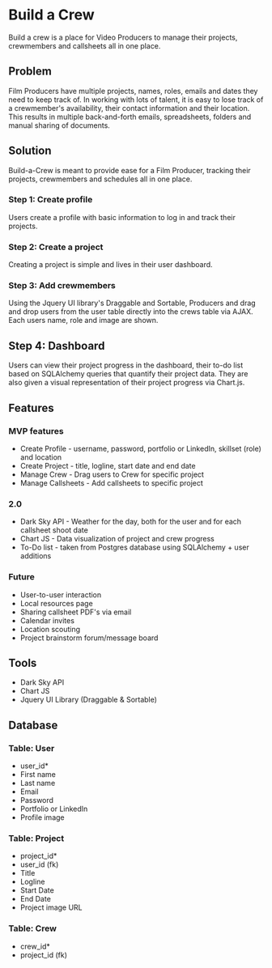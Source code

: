 # Build a Crew
Build a crew is a place for Video Producers to manage their projects, crewmembers and callsheets all in one place.

## Problem

Film Producers have multiple projects, names, roles, emails and dates they need to keep track of. In working with lots of talent, it is easy to lose track of a crewmember's availability, their contact information and their location. This results in multiple back-and-forth emails, spreadsheets, folders and manual sharing of documents.

## Solution

Build-a-Crew is meant to provide ease for a Film Producer, tracking their projects, crewmembers and schedules all in one place. 

### Step 1: Create profile
Users create a profile with basic information to log in and track their projects.

### Step 2: Create a project
Creating a project is simple and lives in their user dashboard.

### Step 3: Add crewmembers
Using the Jquery UI library's Draggable and Sortable, Producers and drag and drop users from the user table directly into the crews table via AJAX. Each users name, role and image are shown.

## Step 4: Dashboard
Users can view their project progress in the dashboard, their to-do list based on SQLAlchemy queries that quantify their project data. They are also given a visual representation of their project progress via Chart.js.

## Features
### MVP features
- Create Profile - username, password, portfolio or LinkedIn, skillset (role) and location
- Create Project - title, logline, start date and end date
- Manage Crew - Drag users to Crew for specific project
- Manage Callsheets - Add callsheets to specific project

### 2.0
- Dark Sky API - Weather for the day, both for the user and for each callsheet shoot date
- Chart JS - Data visualization of project and crew progress
- To-Do list - taken from Postgres database using SQLAlchemy + user additions

### Future
- User-to-user interaction
- Local resources page
- Sharing callsheet PDF's via email
- Calendar invites
- Location scouting
- Project brainstorm forum/message board

## Tools
- Dark Sky API
- Chart JS
- Jquery UI Library (Draggable & Sortable)

## Database

### Table: User
- user_id*
- First name
- Last name
- Email
- Password
- Portfolio or LinkedIn
- Profile image

### Table: Project
- project_id*
- user_id (fk)
- Title
- Logline
- Start Date
- End Date
- Project image URL

### Table: Crew
- crew_id*
- project_id (fk)

